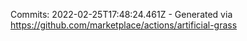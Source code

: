 Commits: 2022-02-25T17:48:24.461Z - Generated via https://github.com/marketplace/actions/artificial-grass
<br>
